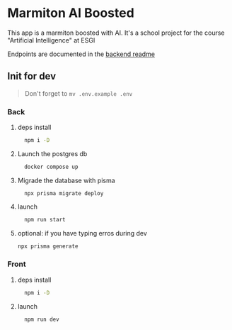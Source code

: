 # Marmiton AI Boosted

This app is a marmiton boosted with AI. It's a school project for the course "Artificial Intelligence" at ESGI

Endpoints are documented in the [backend readme](./backend/readme.md)

## Init for dev

> Don't forget to `mv .env.example .env`

### Back

1. deps install
    ```sh
      npm i -D
    ```

2. Launch the postgres db
    ```sh
      docker compose up
    ```

3. Migrade the database with pisma
    ```
      npx prisma migrate deploy
    ```

4. launch
    ```sh
      npm run start
    ```

5. optional: if you have typing erros during dev
    ```sh
    npx prisma generate
    ```

### Front

1. deps install
    ```sh
      npm i -D
    ```

2. launch
    ```
      npm run dev
    ```

